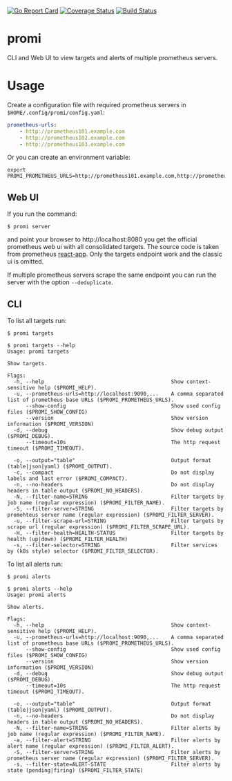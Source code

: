 [![Go Report Card](https://goreportcard.com/badge/github.com/postfinance/promi)](https://goreportcard.com/report/github.com/postfinance/promi)
[![Coverage Status](https://coveralls.io/repos/github/postfinance/promi/badge.svg)](https://coveralls.io/github/postfinance/promi)
[![Build Status](https://github.com/postfinance/promi/workflows/build/badge.svg)](https://github.com/postfinance/promi/actions)

# promi

CLI and Web UI to view targets and alerts of multiple prometheus servers.

# Usage

Create a configuration file with required prometheus servers in `$HOME/.config/promi/config.yaml`:

```yaml
prometheus-urls:
    - http://prometheus101.example.com
    - http://prometheus102.example.com
    - http://prometheus103.example.com
```

Or you can create an environment variable:

```console
export PROMI_PROMETHEUS_URLS=http://prometheus101.example.com,http://prometheus102.example.com,http://prometheus103.example.com
```

## Web UI
If you run the command:

```console
$ promi server
```

and point your browser to http://localhost:8080 you get the official prometheus web ui with all consolidated targets. The source code
is taken from prometheus [react-app](https://github.com/prometheus/prometheus/tree/main/web/ui/react-app). Only the targets endpoint work and
the classic ui is omitted.

If multiple prometheus servers scrape the same endpoint you can run the server with the option `--deduplicate`.

## CLI
To list all targets run:

```console
$ promi targets
```

```console
$ promi targets --help
Usage: promi targets

Show targets.

Flags:
  -h, --help                                         Show context-sensitive help ($PROMI_HELP).
  -u, --prometheus-urls=http://localhost:9090,...    A comma separated list of prometheus base URLs ($PROMI_PROMETHEUS_URLS).
      --show-config                                  Show used config files ($PROMI_SHOW_CONFIG)
      --version                                      Show version information ($PROMI_VERSION)
  -d, --debug                                        Show debug output ($PROMI_DEBUG).
      --timeout=10s                                  The http request timeout ($PROMI_TIMEOUT).

  -o, --output="table"                               Output format (table|json|yaml) ($PROMI_OUTPUT).
  -c, --compact                                      Do not display labels and last error ($PROMI_COMPACT).
  -n, --no-headers                                   Do not display headers in table output ($PROMI_NO_HEADERS).
  -N, --filter-name=STRING                           Filter targets by job name (regular expression) ($PROMI_FILTER_NAME).
  -S, --filter-server=STRING                         Filter targets by promehteus server name (regular expression) ($PROMI_FILTER_SERVER).
  -u, --filter-scrape-url=STRING                     Filter targets by scrape url (regular expression) ($PROMI_FILTER_SCRAPE_URL).
  -H, --filter-health=HEALTH-STATUS                  Filter targets by health (up|down) ($PROMI_FILTER_HEALTH)
  -s, --filter-selector=STRING                       Filter services by (k8s style) selector ($PROMI_FILTER_SELECTOR).
```

To list all alerts run:

```console
$ promi alerts
```

```console
$ promi alerts --help
Usage: promi alerts

Show alerts.

Flags:
  -h, --help                                         Show context-sensitive help ($PROMI_HELP).
  -u, --prometheus-urls=http://localhost:9090,...    A comma separated list of prometheus base URLs ($PROMI_PROMETHEUS_URLS).
      --show-config                                  Show used config files ($PROMI_SHOW_CONFIG)
      --version                                      Show version information ($PROMI_VERSION)
  -d, --debug                                        Show debug output ($PROMI_DEBUG).
      --timeout=10s                                  The http request timeout ($PROMI_TIMEOUT).

  -o, --output="table"                               Output format (table|json|yaml) ($PROMI_OUTPUT).
  -n, --no-headers                                   Do not display headers in table output ($PROMI_NO_HEADERS).
  -N, --filter-name=STRING                           Filter alerts by job name (regular expression) ($PROMI_FILTER_NAME).
  -a, --filter-alert=STRING                          Filter alerts by alert name (regular expression) ($PROMI_FILTER_ALERT).
  -S, --filter-server=STRING                         Filter alerts by prometheus server name (regular expression) ($PROMI_FILTER_SERVER).
  -s, --filter-state=ALERT-STATE                     Filter alerts by state (pending|firing) ($PROMI_FILTER_STATE)
```
